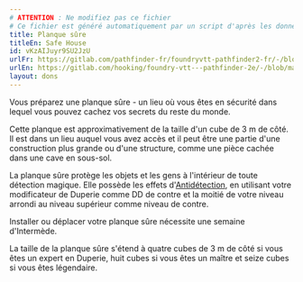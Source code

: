 ```yaml
---
# ATTENTION : Ne modifiez pas ce fichier
# Ce fichier est généré automatiquement par un script d'après les données du module Foundry VTT officiel et de sa traduction
title: Planque sûre
titleEn: Safe House
id: vKzAIJuyr9SU2JzU
urlFr: https://gitlab.com/pathfinder-fr/foundryvtt-pathfinder2-fr/-/blob/master/data/feats/vKzAIJuyr9SU2JzU.htm
urlEn: https://gitlab.com/hooking/foundry-vtt---pathfinder-2e/-/blob/master/packs/data/feats.db/safe-house.json
layout: dons
---
```

Vous préparez une planque sûre - un lieu où vous êtes en sécurité dans lequel vous pouvez cachez vos secrets du reste du monde.

Cette planque est approximativement de la taille d'un cube de 3 m de côté. Il est dans un lieu auquel vous avez accès et il peut être une partie d'une construction plus grande ou d'une structure, comme une pièce cachée dans une cave en sous-sol.

La planque sûre protège les objets et les gens à l'intérieur de toute détection magique. Elle possède les effets d'[Antidétection](../sorts/antidétection.html), en utilisant votre modificateur de Duperie comme DD de contre et la moitié de votre niveau arrondi au niveau supérieur comme niveau de contre.

Installer ou déplacer votre planque sûre nécessite une semaine d'Intermède.

La taille de la planque sûre s'étend à quatre cubes de 3 m de côté si vous êtes un expert en Duperie, huit cubes si vous êtes un maître et seize cubes si vous êtes légendaire.
